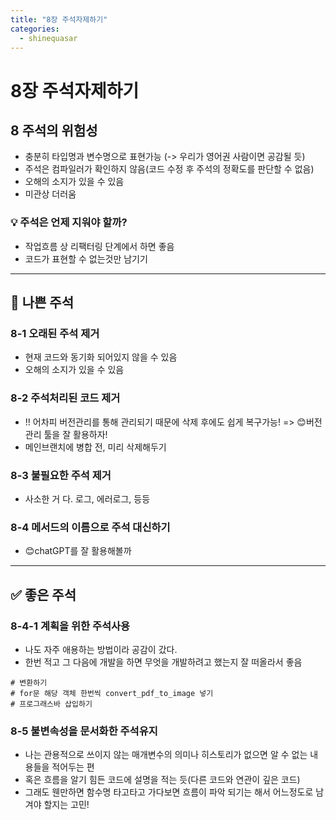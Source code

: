 ```yaml
---
title: "8장 주석자제하기"
categories:
  - shinequasar
---
```

# 8장 주석자제하기

## 8 주석의 위험성

- 충분히 타입명과 변수명으로 표현가능 (-> 우리가 영어권 사람이면 공감될 듯)
- 주석은 컴파일러가 확인하지 않음(코드 수정 후 주석의 정확도를 판단할 수 없음)
- 오해의 소지가 있을 수 있음
- 미관상 더러움

### 💡 주석은 언제 지워야 할까?

- 작업흐름 상 리팩터링 단계에서 하면 좋음
- 코드가 표현할 수 없는것만 남기기


---

## 🔴 나쁜 주석

### 8-1 오래된 주석 제거
- 현재 코드와 동기화 되어있지 않을 수 있음
- 오해의 소지가 있을 수 있음

### 8-2 주석처리된 코드 제거

- !! 어차피 버전관리를 통해 관리되기 때문에 삭제 후에도 쉽게 복구가능!
  => 😊버전관리 툴을 잘 활용하자! 
- 메인브랜치에 병합 전, 미리 삭제해두기

### 8-3 불필요한 주석 제거
- 사소한 거 다. 로그, 에러로그, 등등

###  8-4 메서드의 이름으로 주석 대신하기
- 😊chatGPT를 잘 활용해볼까


---


## ✅ 좋은 주석

### 8-4-1 계획을 위한 주석사용

- 나도 자주 애용하는 방법이라 공감이 갔다.
- 한번 적고 그 다음에 개발을 하면 무엇을 개발하려고 했는지 잘 떠올라서 좋음

```
# 변환하기
# for문 해당 객체 한번씩 convert_pdf_to_image 넣기
# 프로그래스바 삽입하기
```

### 8-5 불변속성을 문서화한 주석유지

- 나는 관용적으로 쓰이지 않는 매개변수의 의미나 히스토리가 없으면 알 수 없는 내용들을 적어두는 편
- 혹은 흐름을 알기 힘든 코드에 설명을 적는 듯(다른 코드와 연관이 깊은 코드)
- 그래도 웬만하면 함수명 타고타고 가다보면 흐름이 파악 되기는 해서 어느정도로 남겨야 할지는 고민!


